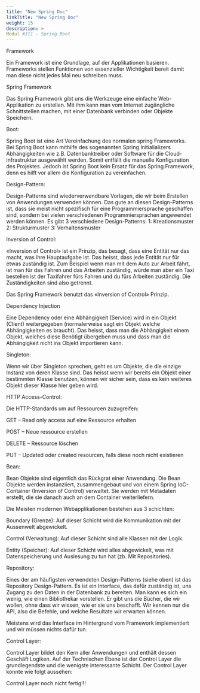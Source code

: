 ```yaml
---
title: "New Spring Doc"
linkTitle: "New Spring Doc"
weight: 15
description: >
Modul #J11 - Spring Boot
---
```



Framework

Ein Framework ist eine Grundlage, auf der Applikationen basieren. Frameworks stellen Funktionen von essenzieller Wichtigkeit bereit damit man diese nicht jedes Mal neu schreiben muss.

Spring Framework

Das Spring Framework gibt uns die Werkzeuge eine einfache Web-Applikation zu erstellen. Mit ihm kann man vom Internet zugängliche Schnittstellen machen, mit einer Datenbank verbinden oder Objekte Speichern.

Boot:

Spring Boot ist eine Art Vereinfachung des normalen spring Frameworks. Bei Spring Boot kann mithilfe des sogenannten Spring Initialializers Abhängigkeiten wie z.B. Datenbanktreiber oder Software für die Cloud-infrastruktur ausgewählt werden. Somit entfällt die manuelle Konfiguration des Projektes. Jedoch ist Spring Boot kein Ersatz für das Spring Framework, denn es hilft vor allem die Konfiguration zu vereinfachen.

Design-Pattern:

Design-Patterns sind wiederverwendbare Vorlagen, die wir beim Erstellen von Anwendungen verwenden können. Das gute an diesen Design-Patterns ist, dass sie meist nicht spezifisch für eine Programmiersprache geschaffen sind, sondern bei vielen verschiedenen Programmiersprachen angewendet werden können. Es gibt 3 verschiedene Design-Patterns: 1: Kreationsmuster 2: Strukturmuster 3: Verhaltensmuster



Inversion of Control:

«Inversion of Control» ist ein Prinzip, das besagt, dass eine Entität nur das macht, was ihre Hauptaufgabe ist. Das heisst, dass jede Entität nur für etwas zuständig ist. Zum Beispiel wenn man mit dem Auto zur Arbeit fährt, ist man für das Fahren und das Arbeiten zuständig, würde man aber ein Taxi bestellen ist der Taxifahrer fürs Fahren und du fürs Arbeiten zuständig. Die Zuständigkeiten sind also getrennt.

Das Spring Framework benutzt das «Inversion of Control» Prinzip.



Dependency Injection

Eine Dependency oder eine Abhängigkeit (Service) wird in ein Objekt (Client) weitergegeben (normalerweise sagt ein Objekt welche Abhängigkeiten es braucht).  Das heisst, dass man die Abhängigkeit einem Objekt, welches diese Benötigt übergeben muss und dass man die Abhängigkeit nicht ins Objekt importieren kann.



Singleton:

Wenn wir über Singleton sprechen, geht es um Objekte, die die einzige Instanz von deren Klasse sind. Das heisst wenn wir bereits ein Objekt einer bestimmten Klasse benutzen, können wir sicher sein, dass es kein weiteres Objekt dieser Klasse hier geben wird.



HTTP Access-Control:

Die HTTP-Standards um auf Ressourcen zuzugreifen:

GET – Read only access auf eine Ressource erhalten

POST – Neue ressource erstellen

DELETE – Ressource löschen

PUT – Updated oder created resourcen, falls diese noch nicht existieren



Bean:

Bean Objekte sind eigentlich das Rückgrat einer Anwendung. Die Bean Objekte werden instanziiert, zusammengebaut und von einem Spring IoC-Container (Inversion of Control) verwaltet. Sie werden mit Metadaten erstellt, die sie danach auch an dem Container weiterliefern. 



Die Meisten modernen Webapplikationen bestehen aus 3 schichten:

Boundary (Grenze): Auf dieser Schicht wird die Kommunikation mit der Aussenwelt abgewickelt.

Control (Verwaltung): Auf dieser Schicht sind alle Klassen mit der Logik.

Entity (Speicher): Auf dieser Schicht wird alles abgewickelt, was mit Datenspeicherung und Auslesung zu tun hat (zb. Mit Repositories).



Repository:

Eines der am häufigsten verwendeten Design-Patterns (siehe oben) ist das Repository Design-Pattern. Es ist ein Interface, das dafür zuständig ist, uns Zugang zu den Daten in der Datenbank zu bereiten. Man kann es sich ein wenig, wie einen Bibliothekar vorstellen. Er gibt uns die Bücher, die wir wollen, ohne dass wir wissen, wie er sie uns beschafft. Wir kennen nur die API, also die Befehle, und welche Resultate wir erwarten können.

<Codebeispiel in docs> 



Meistens wird das Interface im Hintergrund vom Framework implementiert und wir müssen nichts dafür tun.



Control Layer:

Control Layer bildet den Kern aller Anwendungen und enthält dessen Geschäft Logiken. Auf der Technischen Ebene ist der Control Layer die grundlegendste und die wenigste interessante Schicht. Der Control Layer könnte wie folgt aussehen:

<Codebeispiel in docs>

Control Layer noch nicht fertig!!! 